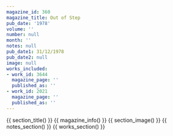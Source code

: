 ```yaml
---
magazine_id: 360
magazine_title: Out of Step
pub_date: '1978'
volume: ''
number: null
month: ''
notes: null
pub_date1: 31/12/1978
pub_date2: null
image: null
works_included:
- work_id: 3644
  magazine_page: ''
  published_as: ''
- work_id: 2021
  magazine_page: ''
  published_as: ''
---
```


{{ section_title() }}
{{ magazine_info() }}
{{ section_image() }}
{{ notes_section() }}
{{ works_section() }}

